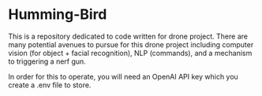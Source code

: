 # Humming-Bird

This is a repository dedicated to code written for drone project. There are many potential avenues to pursue for this drone project including computer vision (for object + facial recognition), NLP (commands), and a mechanism to triggering a nerf gun. 

In order for this to operate, you will need an OpenAI API key which you create a .env file to store. 